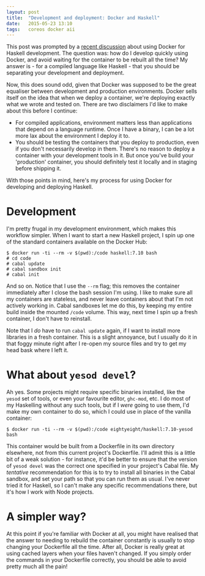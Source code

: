 ```yaml
---
layout: post
title:  "Development and deployment: Docker and Haskell"
date:   2015-05-23 13:10
tags:   coreos docker aii
---
```


This post was prompted by a [recent discussion](https://www.reddit.com/r/haskell/comments/3bmzn8/how_can_i_improve_build_time_especially_on_docker/) about using Docker for Haskell development.
The question was: how do I develop quickly using Docker, and avoid waiting for the container to be rebuilt all the time?
My answer is - for a compiled language like Haskell - that you should be separating your development and deployment.

Now, this does sound odd, given that Docker was supposed to be the great equaliser between development and production environments.
Docker sells itself on the idea that when we deploy a container, we're deploying exactly what we wrote and tested on.
There are two disclaimers I'd like to make about this before I continue:

 * For compiled applications, environment matters less than applications that depend on a language runtime.
   Once I have a binary, I can be a lot more lax about the environment I deploy it to.
 * You should be testing the containers that you deploy to production, even if you don't necessarily develop in them.
   There's no reason to deploy a container with your development tools in it.
   But once you've build your 'production' container, you should definitely test it locally and in staging before shipping it.

With those points in mind, here's my process for using Docker for developing and deploying Haskell.

# Development

I'm pretty frugal in my development environment, which makes this workflow simpler.
When I want to start a new Haskell project, I spin up one of the standard containers available on the Docker Hub:

    $ docker run -ti --rm -v $(pwd):/code haskell:7.10 bash
    # cd code
    # cabal update
    # cabal sandbox init
    # cabal init

And so on.
Notice that I use the `--rm` flag; this removes the container immediately after I close the bash session I'm using.
I like to make sure all my containers are stateless, and never leave containers about that I'm not actively working in.
Cabal sandboxes let me do this, by keeping my entire build inside the mounted `/code` volume.
This way, next time I spin up a fresh container, I don't have to reinstall.

Note that I _do_ have to run `cabal update` again, if I want to install more libraries in a fresh container.
This is a slight annoyance, but I usually do it in that foggy minute right after I re-open my source files and try to get my head bask where I left it.

# What about `yesod devel`?

Ah yes.
Some projects might require specific binaries installed, like the `yesod` set of tools, or even your favourite editor, `ghc-mod`, etc.
I do most of my Haskelling without any such tools, but if I _were_ going to use them, I'd make my own container to do so, which I could use in place of the vanilla container:

    $ docker run -ti --rm -v $(pwd):/code eightyeight/haskell:7.10-yesod bash

This container would be built from a Dockerfile in its own directory elsewhere, not from this current project's Dockerfile.
I'll admit this is a little bit of a weak solution - for instance, it'd be better to ensure that the version of `yesod devel` was the correct one specified in your project's Cabal file.
My _tentative_ recommendation for this is to try to install all binaries in the Cabal sandbox, and set your path so that you can run them as usual.
I've never tried it for Haskell, so I can't make any specific recommendations there, but it's how I work with Node projects.

# A simpler way?

At this point if you're familiar with Docker at all, you might have realised that the answer to needing to rebuild the container constantly is usually to stop changing your Dockerfile all the time.
After all, Docker is really great at using cached layers when your files haven't changed.
If you simply order the commands in your Dockerfile correctly, you should be able to avoid pretty much all the pain!
